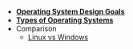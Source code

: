 - **[Operating System Design Goals](Design_Goals.md)**
- **[Types of Operating Systems](Types_of_OS)**
- Comparison
  - [Linux vs Windows](Linux_vs_Windows.md)
